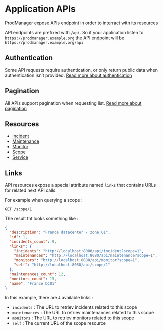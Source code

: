 # Application APIs

ProdManager expose APIs endpoint in order to interract with its resources

API endpoints are prefixed with `/api`. So if your application listen to `https://prodmanager.example.org` the API endpoint will be `https://prodmanager.example.org/api`

## Authentication

Some API requests require authentication, or only return public data when authentication isn’t provided. [Read more about authentication](./authentication.md)

## Pagination

All APIs support pagination when requesting list. [Read more about pagination](./pagination.md)

## Resources

- [Incident](./incident.md)
- [Maintenance](./maintenance.md)
- [Monitor](./monitor.md)
- [Scope](./scope.md)
- [Service](./service.md)

## Links

API resources expose a special attribute named `links` that contains URLs for related next API calls.

For example when querying a scope :
```
GET /scope/1
```

The result tht looks something like :
```json
{
  "description": "France datacenter - zone 01",
  "id": 1,
  "incidents_count": 9,
  "links": {
    "incidents": "http://localhost:8080/api/incident?scope=1",
    "maintenances": "http://localhost:8080/api/maintenance?scope=1",
    "monitors": "http://localhost:8080/api/monitor?scope=1",
    "self": "http://localhost:8080/api/scope/1"
  },
  "maintenances_count": 12,
  "monitors_count": 15,
  "name": "France DC01"
}
```

In this example, there are `4` available links :
- `incidents` : The URL to retriev incidents related to this scope
- `maintenances` : The URL to retriev maintenances related to this scope
- `monitors` : The URL to retriev monitors related to this scope
- `self` : The current URL of the scope resource
